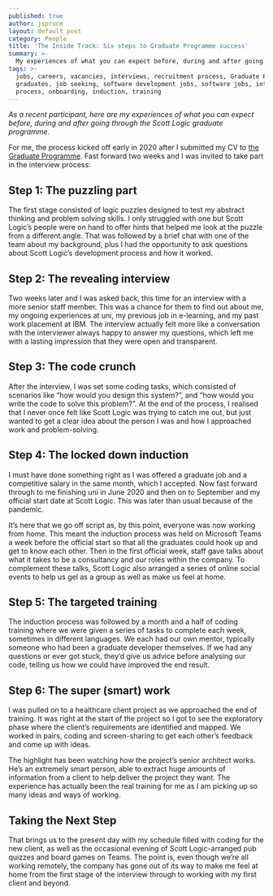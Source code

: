 ```yaml
---
published: true
author: jspruce
layout: default_post
category: People
title: 'The Inside Track: Six steps to Graduate Programme success'
summary: >-
  My experiences of what you can expect before, during and after going through the Scott Logic Graduate Programme, and how onboarding worked during Lockdown.
tags: >-
  jobs, careers, vacancies, interviews, recruitment process, Graduate Programme,
  graduates, job seeking, software development jobs, software jobs, interview
  process, onboarding, induction, training
---
```

_As a recent participant, here are my experiences of what you can expect before, during and after going through the Scott Logic graduate programme._

For me, the process kicked off early in 2020 after I submitted my CV to [the Graduate Programme](https://www.scottlogic.com/graduate-programme). Fast forward two weeks and I was invited to take part in the interview process:

## Step 1: The puzzling part

The first stage consisted of logic puzzles designed to test my abstract thinking and problem solving skills. I only struggled with one but Scott Logic’s people were on hand to offer hints that helped me look at the puzzle from a different angle. That was followed by a brief chat with one of the team about my background, plus I had the opportunity to ask questions about Scott Logic’s development process and how it worked.

## Step 2: The revealing interview

Two weeks later and I was asked back, this time for an interview with a more senior staff member. This was a chance for them to find out about me, my ongoing experiences at uni, my previous job in e-learning, and my past work placement at IBM. The interview actually felt more like a conversation with the interviewer always happy to answer my questions, which left me with a lasting impression that they were open and transparent.

## Step 3: The code crunch

After the interview, I was set some coding tasks, which consisted of scenarios like “how would you design this system?”, and “how would you write the code to solve this problem?”. At the end of the process, I realised that I never once felt like Scott Logic was trying to catch me out, but just wanted to get a clear idea about the person I was and how I approached work and problem-solving.

## Step 4: The locked down induction

I must have done something right as I was offered a graduate job and a competitive salary in the same month, which I accepted. Now fast forward through to me finishing uni in June 2020 and then on to September and my official start date at Scott Logic. This was later than usual because of the pandemic.

It’s here that we go off script as, by this point, everyone was now working from home. This meant the induction process was held on Microsoft Teams a week before the official start so that all the graduates could hook up and get to know each other. Then in the first official week, staff gave talks about what it takes to be a consultancy and our roles within the company. To complement these talks, Scott Logic also arranged a series of online social events to help us gel as a group as well as make us feel at home.

## Step 5: The targeted training

The induction process was followed by a month and a half of coding training where we were given a series of tasks to complete each week, sometimes in different languages. We each had our own mentor, typically someone who had been a graduate developer themselves. If we had any questions or ever got stuck, they’d give us advice before analysing our code, telling us how we could have improved the end result.

## Step 6: The super (smart) work

I was pulled on to a healthcare client project as we approached the end of training. It was right at the start of the project so I got to see the exploratory phase where the client’s requirements are identified and mapped. We worked in pairs, coding and screen-sharing to get each other’s feedback and come up with ideas.

The highlight has been watching how the project’s senior architect works. He’s an extremely smart person, able to extract huge amounts of information from a client to help deliver the project they want. The experience has actually been the real training for me as I am picking up so many ideas and ways of working.

## Taking the Next Step

That brings us to the present day with my schedule filled with coding for the new client, as well as the occasional evening of Scott Logic-arranged pub quizzes and board games on Teams. The point is, even though we’re all working remotely, the company has gone out of its way to make me feel at home from the first stage of the interview through to working with my first client and beyond.
